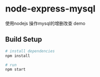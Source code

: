 # node-express-mysql
使用nodejs 操作mysql的增删改查 demo

## Build Setup

``` bash
# install dependencies
npm install

# run
npm start
```

